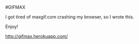 #GIFMAX

I got tired of maxgif.com crashing my browser, so I wrote this.

Enjoy!

http://gifmax.herokuapp.com/
